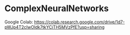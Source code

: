 # ComplexNeuralNetworks
Google Colab: https://colab.research.google.com/drive/1d7-pWJp4T2cIwOldk7tkYCiTH5MVzPfE?usp=sharing
